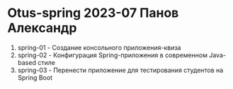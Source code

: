 # Otus-spring 2023-07 Панов Александр
1. spring-01 - Создание консольного приложения-квиза
2. spring-02 - Конфигурация Spring-приложения в современном Java-based стиле
3. spring-03 - Перенести приложение для тестирования студентов на Spring Boot